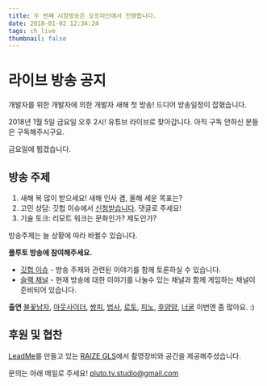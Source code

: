 ```yaml
---
title: 두 번째 시험방송은 오프라인에서 진행합니다.
date: 2018-01-02 12:34:24
tags: ch_live
thumbnail: false
---
```


# 라이브 방송 공지

개발자를 위한 개발자에 의한 개발자 새해 첫 방송! 
드디어 방송일정이 잡혔습니다. 

2018년 1월 5일 금요일 오후 2시!
유튜브 라이브로 찾아갑니다. 아직 구독 안하신 분들은 구독해주시구요. 

금요일에 뵙겠습니다. 

## 방송 주제
1. 새해 복 많이 받으세요! 새해 인사 겸, 올해 세운 목표는? 
1. 고민 상담: 깃헙 이슈에서 [신청받습니다][9]. 댓글로 주세요!
1. 기술 토크: 리모트 워크는 문화인가? 제도인가?

방송주제는 늘 상황에 따라 바뀔수 있습니다. 

**플루토 방송에 참여해주세요.**
- [깃헙 이슈][9] - 방송 주제와 관련된 이야기를 함께 토론하실 수 있습니다.
- [슬랙 채널][10] - 현재 방송에 대한 이야기를 나눌수 있는 채널과 함께 게임하는 채널이 준비되어 있습니다.

**출연**
[불꽃남자][1], [아웃사이더][2], [쌍피][3], [법사][4], [로토][5], [피노][6], [후얌얌][7], [너굴][8]
이번엔 좀 많아요. :)

## 후원 및 협찬
[LeadMe](https://www.leadme.today/)를 만들고 있는 [RAIZE GLS](https://www.facebook.com/RAIZEGLS/)에서 촬영장비와 공간을 제공해주셨습니다. 

문의는 아래 메일로 주세요!
[pluto.tv.studio@gmail.com](mailto:pluto.tv.studio@gmail.com)

[1]:https://github.com/miconblog
[2]:https://github.com/outsideris
[3]:https://github.com/J2P
[4]:https://github.com/asbubam
[5]:https://github.com/rotoshine
[6]:https://github.com/pineoc
[7]:https://github.com/ecleya
[8]:https://github.com/raccoonyy
[9]:https://github.com/studiopluto/home/issues/20
[10]:https://join.slack.com/t/plutostudio/shared_invite/enQtMjkxODYzNjAwOTE5LTJiOTU5ZTg4OTk1ZDQxMTZmZWFmNDk3ZGQ5MzgxZmJmMTQ5N2U0N2JkNzI2NjIwMjUwN2YzMTcwMzViOGFlMmY
